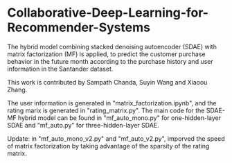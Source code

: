 # Collaborative-Deep-Learning-for-Recommender-Systems
The hybrid model combining stacked denoising autoencoder (SDAE) with matrix factorization (MF) is applied, to predict the customer purchase behavior in the future month according to the purchase history and user information in the Santander dataset.

This work is contributed by Sampath Chanda, Suyin Wang and Xiaoou Zhang.

The user information is generated in "matrix_factorization.ipynb", and the rating marix is generated in "rating_matrix.py". The main code for the SDAE-MF hybrid model can be found in "mf_auto_mono.py" for one-hidden-layer SDAE and "mf_auto.py" for three-hidden-layer SDAE.

Update: in "mf_auto_mono_v2.py" and "mf_auto_v2.py", imporved the speed of matrix factorization by taking advantage of the sparsity of the rating matrix.
